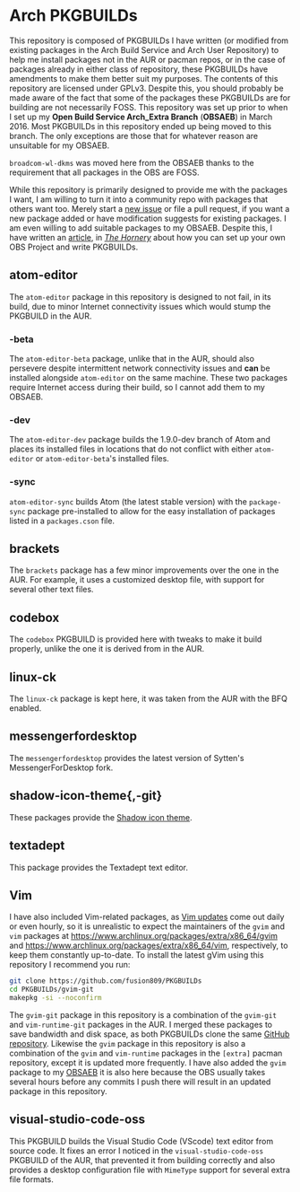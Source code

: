 # Arch PKGBUILDs
This repository is composed of PKGBUILDs I have written (or modified from existing packages in the Arch Build Service and Arch User Repository) to help me install packages not in the AUR or pacman repos, or in the case of packages already in either class of repository, these PKGBUILDs have amendments to make them better suit my purposes. The contents of this repository are licensed under GPLv3. Despite this, you should probably be made aware of the fact that some of the packages these PKGBUILDs are for building are not necessarily FOSS. This repository was set up prior to when I set up my **Open Build Service Arch_Extra Branch** (**OBSAEB**) in March 2016. Most PKGBUILDs in this repository ended up being moved to this branch. The only exceptions are those that for whatever reason are unsuitable for my OBSAEB.

`broadcom-wl-dkms` was moved here from the OBSAEB thanks to the requirement that all packages in the OBS are FOSS.

While this repository is primarily designed to provide me with the packages I want, I am willing to turn it into a community repo with packages that others want too. Merely start a [new issue](https://github.com/fusion809/PKGBUILDs/issues/new) or file a pull request, if you want a new package added or have modification suggests for existing packages. I am even willing to add suitable packages to my OBSAEB. Despite this, I have written an [article](https://fusion809.github.io/package-development), in [*The Hornery*](https://fusion809.github.io) about how you can set up your own OBS Project and write PKGBUILDs.

## atom-editor
The `atom-editor` package in this repository is designed to not fail, in its build, due to minor Internet connectivity issues which would stump the PKGBUILD in the AUR. 

### -beta
The `atom-editor-beta` package, unlike that in the AUR, should also persevere despite intermittent network connectivity issues and **can** be installed alongside `atom-editor` on the same machine. These two packages require Internet access during their build, so I cannot add them to my OBSAEB. 

### -dev
The `atom-editor-dev` package builds the 1.9.0-dev branch of Atom and places its installed files in locations that do not conflict with either `atom-editor` or `atom-editor-beta`'s installed files. 

### -sync
`atom-editor-sync` builds Atom (the latest stable version) with the `package-sync` package pre-installed to allow for the easy installation of packages listed in a `packages.cson` file. 

## brackets
The `brackets` package has a few minor improvements over the one in the AUR. For example, it uses a customized desktop file, with support for several other text files. 

## codebox
The `codebox` PKGBUILD is provided here with tweaks to make it build properly, unlike the one it is derived from in the AUR. 

## linux-ck
The `linux-ck` package is kept here, it was taken from the AUR with the BFQ enabled. 

## messengerfordesktop
The `messengerfordesktop` provides the latest version of Sytten's MessengerForDesktop fork. 

## shadow-icon-theme{,-git}
These packages provide the [Shadow icon theme](https://github.com/rudrab/Shadow). 

## textadept
This package provides the Textadept text editor. 

## Vim
I have also included Vim-related packages, as [Vim updates](https://github.com/vim/vim/releases) come out daily or even hourly, so it is unrealistic to expect the maintainers of the `gvim` and `vim` packages at https://www.archlinux.org/packages/extra/x86_64/gvim and https://www.archlinux.org/packages/extra/x86_64/vim, respectively, to keep them constantly up-to-date. To install the latest gVim using this repository I recommend you run:

```bash
git clone https://github.com/fusion809/PKGBUILDs
cd PKGBUILDs/gvim-git
makepkg -si --noconfirm
```

The `gvim-git` package in this repository is a combination of the `gvim-git` and `vim-runtime-git` packages in the AUR. I merged these packages to save bandwidth and disk space, as both PKGBUILDs clone the same [GitHub repository](https://github.com/vim/vim). Likewise the `gvim` package in this repository is also a combination of the `gvim` and `vim-runtime` packages in the `[extra]` pacman repository, except it is updated more frequently. I have also added the `gvim` package to my [OBSAEB](https://build.opensuse.org/package/show/home:fusion809:arch_extra/gvim) it is also here because the OBS usually takes several hours before any commits I push there will result in an updated package in this repository.

## visual-studio-code-oss
This PKGBUILD builds the Visual Studio Code (VScode) text editor from source code. It fixes an error I noticed in the `visual-studio-code-oss` PKGBUILD of the AUR, that prevented it from building correctly and also provides a desktop configuration file with `MimeType` support for several extra file formats. 